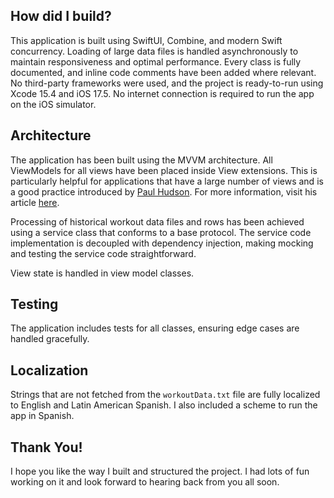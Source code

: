 ## How did I build?

This application is built using SwiftUI, Combine, and modern Swift concurrency. Loading of large data files is handled asynchronously to maintain responsiveness and optimal performance. Every class is fully documented, and inline code comments have been added where relevant. No third-party frameworks were used, and the project is ready-to-run using Xcode 15.4 and iOS 17.5. No internet connection is required to run the app on the iOS simulator.

## Architecture

The application has been built using the MVVM architecture. All ViewModels for all views have been placed inside View extensions. This is particularly helpful for applications that have a large number of views and is a good practice introduced by [Paul Hudson](https://x.com/twostraws). For more information, visit his article [here](https://www.hackingwithswift.com/books/ios-swiftui/introducing-mvvm-into-your-swiftui-project).

Processing of historical workout data files and rows has been achieved using a service class that conforms to a base protocol. The service code implementation is decoupled with dependency injection, making mocking and testing the service code straightforward.

View state is handled in view model classes.

## Testing

The application includes tests for all classes, ensuring edge cases are handled gracefully.

## Localization

Strings that are not fetched from the `workoutData.txt` file are fully localized to English and Latin American Spanish. I also included a scheme to run the app in Spanish.

## Thank You!

I hope you like the way I built and structured the project. I had lots of fun working on it and look forward to hearing back from you all soon.

